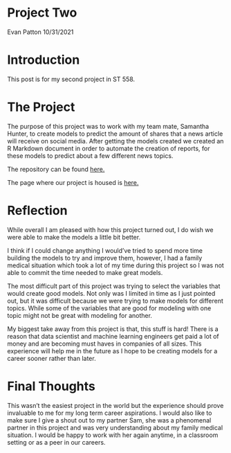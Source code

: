 Project Two
================
Evan Patton
10/31/2021

# Introduction

This post is for my second project in ST 558.

# The Project

The purpose of this project was to work with my team mate, Samantha
Hunter, to create models to predict the amount of shares that a news
article will receive on social media. After getting the models created
we created an R Markdown document in order to automate the creation of
reports, for these models to predict about a few different news topics.

The repository can be found
[here.](https://github.com/SammHunter/558_Project2)

The page where our project is housed is
[here.](https://sammhunter.github.io/558_Project2/)

# Reflection

While overall I am pleased with how this project turned out, I do wish
we were able to make the models a little bit better.

I think if I could change anything I would’ve tried to spend more time
building the models to try and improve them, however, I had a family
medical situation which took a lot of my time during this project so I
was not able to commit the time needed to make great models.

The most difficult part of this project was trying to select the
variables that would create good models. Not only was I limited in time
as I just pointed out, but it was difficult because we were trying to
make models for different topics. While some of the variables that are
good for modeling with one topic might not be great with modeling for
another.

My biggest take away from this project is that, this stuff is hard!
There is a reason that data scientist and machine learning engineers get
paid a lot of money and are becoming must haves in companies of all
sizes. This experience will help me in the future as I hope to be
creating models for a career sooner rather than later.

# Final Thoughts

This wasn’t the easiest project in the world but the experience should
prove invaluable to me for my long term career aspirations. I would also
like to make sure I give a shout out to my partner Sam, she was a
phenomenal partner in this project and was very understanding about my
family medical situation. I would be happy to work with her again
anytime, in a classroom setting or as a peer in our careers.
